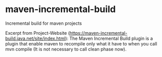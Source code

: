# maven-incremental-build
Incremental build for maven projects

Excerpt from Project-Website (https://maven-incremental-build.java.net/site/index.html):
The Maven Incremental Build plugin is a plugin that enable maven to recompile only what it have to when you call mvn compile (It is not necessary to call clean phase now).
